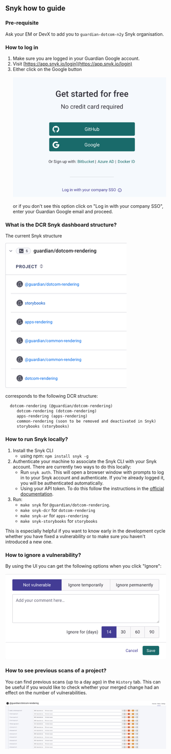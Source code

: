 ## Snyk how to guide

### Pre-requisite

Ask your EM or DevX to add you to `guardian-dotcom-n2y` Snyk organisation.

### How to log in

1. Make sure you are logged in your Guardian Google account.
2. Visit [https://app.snyk.io/login](https://app.snyk.io/login)
3. Either click on the Google button </br></br> ![snyk_google_login](snyk_google_login.png) <br/><br/> or if you don't see this option click on "Log in with your company SSO", enter your Guardian Google email and proceed.

### What is the DCR Snyk dashboard structure?

The current Snyk structure

![snyk_dcr_structure](snyk-dcr-structure.png)

corresponds to the following DCR structure:

```
  dotcom-rendering (@guardian/dotcom-rendering)
     dotcom-rendering (dotcom-rendering)
     apps-rendering (apps-rendering)
     common-rendering (soon to be removed and deactivated in Snyk)
     storybooks (storybooks)
```

### How to run Snyk locally?

1. Install the Snyk CLI
    - using npm: `npm install snyk -g`
2. Authenticate your machine to associate the Snyk CLI with your Snyk account. There are currently two ways to do this locally:
    - Run `snyk auth`. This will open a browser window with prompts to log in to your Snyk account and authenticate. If you're already logged it, you will be authenticated automatically.
    - Using your API token. To do this follow the instructions in the [official documentation](https://docs.snyk.io/snyk-cli/authenticate-the-cli-with-your-account).
3. Run:
    - `make snyk` for `@guardian/dotcom-rendering`.
    - `make snyk-dcr` for `dotcom-rendering`
    - `make snyk-ar` for `apps-rendering`
    - `make snyk-storybooks` for `storybooks`

This is especially helpful if you want to know early in the development cycle whether you have fixed a vulnerability or to make sure you haven't introduced a new one.

### How to ignore a vulnerability?

By using the UI you can get the following options when you click "Ignore": <br/><br/>
![How to ingore a vulnerabilty](snyk-screenshot.png)

### How to see previous scans of a project?

You can find previous scans (up to a day ago) in the `History` tab. This can be useful if you would like to check whether your merged change had an effect on the number of vulnerabilities. <br/><br/>
![Snyk_History](snyk-history.png)
